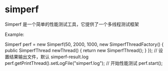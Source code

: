 simperf
=======

Simperf 是一个简单的性能测试工具，它提供了一个多线程测试框架

 Example:

 Simperf perf = new Simperf(50, 2000, 1000, 
       new SimperfThreadFactory() {
            public SimperfThread newThread() {
                return new SimperfThread();
            }
       });
 // 设置结果输出文件，默认 simperf-result.log
 perf.getPrintThread().setLogFile("simperf.log");
 // 开始性能测试
 perf.start();
 